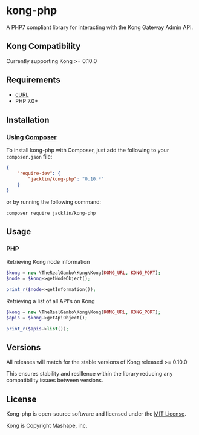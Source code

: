 # kong-php
A PHP7 compliant library for interacting with the Kong Gateway Admin API.

## Kong Compatibility
Currently supporting Kong >= 0.10.0

## Requirements

- [cURL](http://php.net/manual/en/book.curl.php)
- PHP 7.0+

## Installation

### Using [Composer](https://getcomposer.org)

To install kong-php with Composer, just add the following to your `composer.json` file:

```json
{
    "require-dev": {
        "jacklin/kong-php": "0.10.*"
    }
}
```

or by running the following command:

```shell
composer require jacklin/kong-php
```

## Usage

### PHP

Retrieving Kong node information
```php
$kong = new \TheRealGambo\Kong\Kong(KONG_URL, KONG_PORT);
$node = $kong->getNodeObject();

print_r($node->getInformation());
```

Retrieving a list of all API's on Kong
```php
$kong = new \TheRealGambo\Kong\Kong(KONG_URL, KONG_PORT);
$apis = $kong->getApiObject();

print_r($apis->list());
```

## Versions

All releases will match for the stable versions of Kong released >= 0.10.0

This ensures stability and resillence within the library reducing any compatibility issues between versions.

## License

Kong-php is open-source software and licensed under the [MIT License](http://opensource.org/licenses/MIT).

Kong is Copyright Mashape, inc.